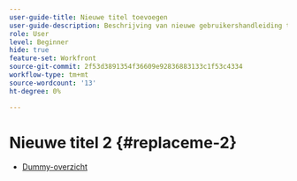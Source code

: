 ```yaml
---
user-guide-title: Nieuwe titel toevoegen
user-guide-description: Beschrijving van nieuwe gebruikershandleiding toevoegen
role: User
level: Beginner
hide: true
feature-set: Workfront
source-git-commit: 2f53d3891354f36609e92836883133c1f53c4334
workflow-type: tm+mt
source-wordcount: '13'
ht-degree: 0%

---
```



# Nieuwe titel 2 {#replaceme-2}

+ [Dummy-overzicht](home.md)
